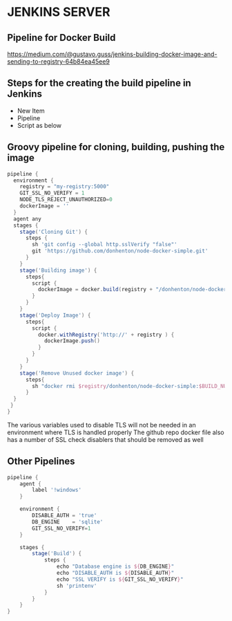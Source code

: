 # JENKINS SERVER

## Pipeline for Docker Build

<https://medium.com/@gustavo.guss/jenkins-building-docker-image-and-sending-to-registry-64b84ea45ee9>

## Steps for the creating the build pipeline in Jenkins

* New Item
* Pipeline
* Script as below

## Groovy pipeline for cloning, building, pushing the image

```groovy
pipeline {
  environment {
    registry = "my-registry:5000"
    GIT_SSL_NO_VERIFY = 1
    NODE_TLS_REJECT_UNAUTHORIZED=0
    dockerImage = ''
  }
  agent any
  stages {
    stage('Cloning Git') {
      steps {
        sh 'git config --global http.sslVerify "false"'
        git 'https://github.com/donhenton/node-docker-simple.git'
      }
    }
    stage('Building image') {
      steps{
        script {
          dockerImage = docker.build(registry + "/donhenton/node-docker-simple:$BUILD_NUMBER")
        }
      }
    }
    stage('Deploy Image') {
      steps{
        script {
          docker.withRegistry('http://' + registry ) {
            dockerImage.push()
          }
        }
      }
    }
    stage('Remove Unused docker image') {
      steps{
        sh "docker rmi $registry/donhenton/node-docker-simple:$BUILD_NUMBER"
      }
  }
 }
}
```

The various variables used to disable TLS will not be needed in an environment where TLS is handled properly
The github repo docker file also has a number of SSL check disablers that should be removed as well


## Other Pipelines

```groovy
pipeline {
    agent {
        label '!windows'
    }

    environment {
        DISABLE_AUTH = 'true'
        DB_ENGINE    = 'sqlite'
        GIT_SSL_NO_VERIFY=1
    }

    stages {
        stage('Build') {
            steps {
                echo "Database engine is ${DB_ENGINE}"
                echo "DISABLE_AUTH is ${DISABLE_AUTH}"
                echo "SSL VERIFY is ${GIT_SSL_NO_VERIFY}"
                sh 'printenv'
            }
        }
    }
}
```


